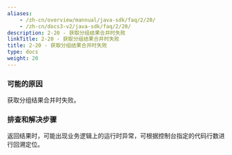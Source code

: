 ```yaml
---
aliases:
    - /zh-cn/overview/mannual/java-sdk/faq/2/20/
    - /zh-cn/docs3-v2/java-sdk/faq/2/20/
description: 2-20 - 获取分组结果合并时失败
linkTitle: 2-20 - 获取分组结果合并时失败
title: 2-20 - 获取分组结果合并时失败
type: docs
weight: 20
---
```







### 可能的原因

获取分组结果合并时失败。

### 排查和解决步骤

返回结果时，可能出现业务逻辑上的运行时异常，可根据控制台指定的代码行数进行回溯定位。